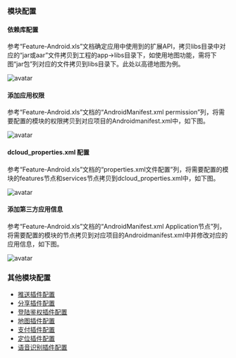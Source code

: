 ### 模块配置

#### 依赖库配置

参考“Feature-Android.xls”文档确定应用中使用到的扩展API，拷贝libs目录中对应的“jar或aar”文件拷贝到工程的app->libs目录下，如使用地图功能，需将下图“jar包”列对应的文件拷贝到libs目录下。此处以高德地图为例。
	
![avatar](https://img.cdn.aliyun.dcloud.net.cn/nativedocs/5%2BSDK-android/image/5-11.png)
	
#### 添加应用权限
	
参考“Feature-Android.xls”文档的“AndroidManifest.xml permission”列，将需要配置的模块的权限拷贝到对应项目的Androidmanifest.xml中，如下图。
	
![avatar](https://img.cdn.aliyun.dcloud.net.cn/nativedocs/5%2BSDK-android/image/5-12.png)
	
#### dcloud_properties.xml 配置
	
参考“Feature-Android.xls”文档的“properties.xml文件配置”列，将需要配置的模块的features节点和services节点拷贝到dcloud_properties.xml中，如下图。
	
![avatar](https://img.cdn.aliyun.dcloud.net.cn/nativedocs/5%2BSDK-android/image/5-14.png)
	
#### 添加第三方应用信息
	
参考“Feature-Android.xls”文档的“AndroidManifest.xml Application节点”列，将需要配置的模块的节点拷贝到对应项目的Androidmanifest.xml中并修改对应的应用信息，如下图。
	
![avatar](https://img.cdn.aliyun.dcloud.net.cn/nativedocs/5%2BSDK-android/image/5-13.png)
	
### 其他模块配置

* [推送插件配置](/5PlusDocs/usemodule/androidModuleConfig/push.md)
* [分享插件配置](/5PlusDocs/usemodule/androidModuleConfig/share.md)
* [登陆鉴权插件配置](/5PlusDocs/usemodule/androidModuleConfig/oauth.md)
* [地图插件配置](/5PlusDocs/usemodule/androidModuleConfig/map.md)
* [支付插件配置](/5PlusDocs/usemodule/androidModuleConfig/pay.md)
* [定位插件配置](/5PlusDocs/usemodule/androidModuleConfig/geolocation.md)
* [语音识别插件配置](/5PlusDocs/usemodule/androidModuleConfig/speech.md)
	